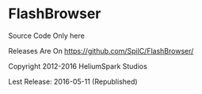 # FlashBrowser

Source Code Only here


Releases Are On https://github.com/SpilC/FlashBrowser/

Copyright 2012-2016 HeliumSpark Studios

Lest Release: 2016-05-11 (Republished)
